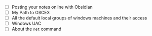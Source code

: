 - [ ] Posting your notes online with Obsidian
- [ ] My Path to OSCE3
- [ ] All the default local groups of windows machines and their access
- [ ] Windows UAC
- [ ] About the ```net``` command
